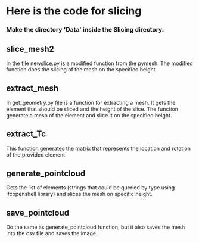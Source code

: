 # Here is the code for slicing

### Make the directory 'Data' inside the Slicing directory.

## slice_mesh2

In the file newslice.py is a modified function from the pymesh. The modified function does the slicing of the mesh on the specified height.

## extract_mesh

In get_geometry.py file is a function for extracting a mesh. It gets the element that should be sliced and the height of the slice. The function generate a mesh of the element and slice it on the specified height.

## extract_Tc

This function generates the matrix that represents the location and rotation of the provided element.

## generate_pointcloud

Gets the list of elements (strings that could be queried by type using ifcopenshell library) and slices the mesh on specific height.

## save_pointcloud

Do the same as generate_pointcloud function, but it also saves the mesh into the csv file and saves the image.
